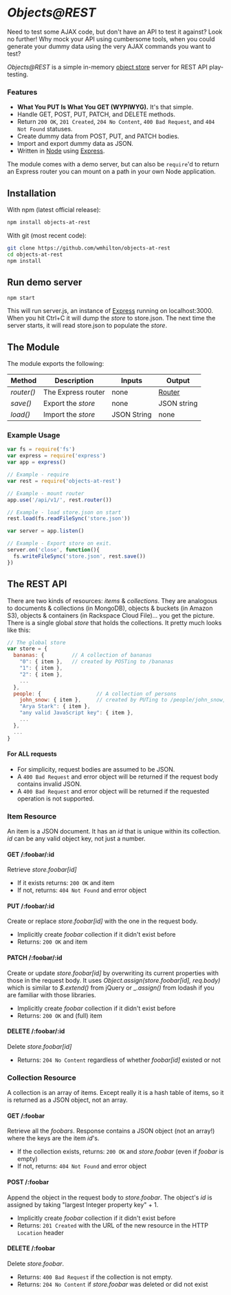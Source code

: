 # *Objects@REST*
Need to test some AJAX code, but don't have an API to test it against?
Look no further!
Why mock your API using cumbersome tools,
when you could generate your dummy data using the very AJAX commands you want to test?

*Objects@REST* is a simple in-memory [object store](https://en.wikipedia.org/wiki/Object_storage) server for REST API play-testing.

### Features
- **What You PUT Is What You GET (WYPIWYG).** It's that simple.
- Handle GET, POST, PUT, PATCH, and DELETE methods.
- Return `200 OK`, `201 Created`, `204 No Content`, `400 Bad Request`, and `404 Not Found` statuses.
- Create dummy data from POST, PUT, and PATCH bodies.
- Import and export dummy data as JSON.
- Written in [Node](https://nodejs.org/en/) using [Express](http://expressjs.com).

The module comes with a demo server, but can also be `require`'d to return an Express router
you can mount on a path in your own Node application.

## Installation

With npm (latest official release):
```bash
npm install objects-at-rest
```

With git (most recent code):
```bash
git clone https://github.com/wmhilton/objects-at-rest
cd objects-at-rest
npm install
```

## Run demo server
```
npm start
```
This will run server.js, an instance of [Express](http://expressjs.com/) running on localhost:3000.
When you hit Ctrl+C it will dump the *store* to store.json.
The next time the server starts, it will read store.json to populate the *store*.

## The Module
The module exports the following:

| Method     | Description                  | Inputs      | Output
| ---------- | ---------------------------- | ----------- | ---------------
| *router()* | The Express router           | none        | [Router](http://expressjs.com/en/4x/api.html#router)
| *save()*   | Export the *store*           | none        | JSON string
| *load()*   | Import the *store*           | JSON String | none

### Example Usage
```JavaScript
var fs = require('fs')
var express = require('express')
var app = express()

// Example - require
var rest = require('objects-at-rest')

// Example - mount router
app.use('/api/v1/', rest.router())

// Example - load store.json on start
rest.load(fs.readFileSync('store.json'))

var server = app.listen()

// Example - Export store on exit.
server.on('close', function(){
  fs.writeFileSync('store.json', rest.save())
})
```
## The REST API
There are two kinds of resources: *items* & *collections*.
They are analogous to documents & collections (in MongoDB),
objects & buckets (in Amazon S3), objects & containers (in Rackspace Cloud File)...
you get the picture.
There is a single global *store* that holds the collections.
It pretty much looks like this:

```JavaScript
// The global store
var store = {
  bananas: {         // A collection of bananas
    "0": { item },   // created by POSTing to /bananas
    "1": { item },
    "2": { item },
    ...
  },
  people: {                  // A collection of persons
    john_snow: { item },     // created by PUTing to /people/john_snow, etc
    "Arya Stark": { item },
    "any valid JavaScript key": { item },
    ...
  },
  ...
}
```

#### For ALL requests
- For simplicity, request bodies are assumed to be JSON.
- A `400 Bad Request` and error object will be returned if the request body contains invalid JSON.
- A `400 Bad Request` and error object will be returned if the requested operation is not supported.


### Item Resource
An item is a JSON document. It has an *id* that is unique within its collection.
*id* can be any valid object key, not just a number.

#### GET /:foobar/:id
Retrieve *store.foobar[id]*
- If it exists returns: `200 OK` and item
- If not, returns: `404 Not Found` and error object

#### PUT /:foobar/:id
Create or replace *store.foobar[id]* with the one in the request body.
- Implicitly create *foobar* collection if it didn't exist before
- Returns: `200 OK` and item

#### PATCH /:foobar/:id
Create or update *store.foobar[id]* by overwriting its current properties with those in the request body.
It uses *Object.assign(store.foobar[id], req.body)* which is similar to *$.extend()* from jQuery or *_.assign()* from lodash if you are familiar with those libraries.
- Implicitly create *foobar* collection if it didn't exist before
- Returns: `200 OK` and (full) item

#### DELETE /:foobar/:id
Delete *store.foobar[id]*
- Returns: `204 No Content` regardless of whether *foobar[id]* existed or not


### Collection Resource
A collection is an array of items.
Except really it is a hash table of items, so it is returned as a JSON object,
not an array.

#### GET /:foobar
Retrieve all the *foobars*. Response contains a JSON object (not an array!)
where the keys are the item *id*'s.
- If the collection exists, returns: `200 OK` and *store.foobar* (even if *foobar* is empty)
- If not, returns: `404 Not Found` and error object

#### POST /:foobar
Append the object in the request body to *store.foobar*. The object's *id* is assigned by
taking "largest Integer property key" + 1.
- Implicitly create *foobar* collection if it didn't exist before
- Returns: `201 Created` with the URL of the new resource in the HTTP `Location` header

#### DELETE /:foobar
Delete *store.foobar*.
- Returns: `400 Bad Request` if the collection is not empty.
- Returns: `204 No Content` if *store.foobar* was deleted or did not exist
